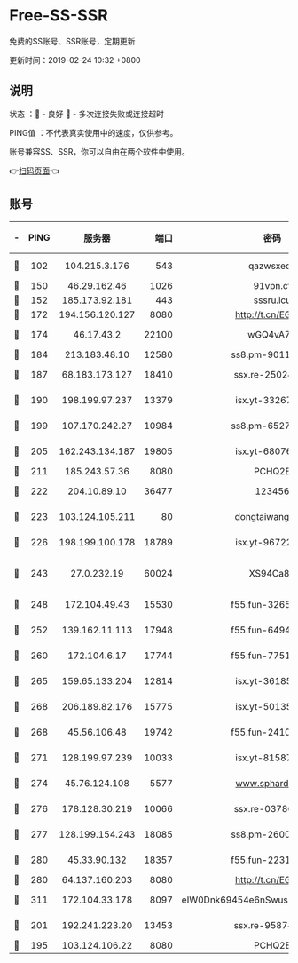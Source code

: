 # Free-SS-SSR

免费的SS账号、SSR账号，定期更新

更新时间：2019-02-24 10:32 +0800

## 说明

状态     ：🙂 - 良好 🙁 - 多次连接失败或连接超时

PING值   ：不代表真实使用中的速度，仅供参考。

账号兼容SS、SSR，你可以自由在两个软件中使用。

👉[扫码页面](https://liesauer.github.io/free-ss-ssr.github.io/)👈

## 账号

|-|PING|服务器|端口|密码|加密方式|区域|
|:----:|:----:|:-----:|-----:|:----:|:----:|:----:|
|🙂|102|104.215.3.176|543|qazwsxedc|aes-256-gcm|JP|
|🙂|150|46.29.162.46|1026|91vpn.cf|rc4-md5|RU|
|🙂|152|185.173.92.181|443|sssru.icu|rc4-md5|RU|
|🙂|172|194.156.120.127|8080|http://t.cn/EGJIyrl|rc4-md5|RU|
|🙂|174|46.17.43.2|22100|wGQ4vA7D|aes-256-gcm|RU|
|🙂|184|213.183.48.10|12580|ss8.pm-90110063|rc4-md5|RU|
|🙂|187|68.183.173.127|18410|ssx.re-25024639|aes-256-cfb|US|
|🙂|190|198.199.97.237|13379|isx.yt-33267652|aes-256-cfb|US|
|🙂|199|107.170.242.27|10984|ss8.pm-65278892|aes-256-cfb|US|
|🙂|205|162.243.134.187|19805|isx.yt-68076091|aes-256-cfb|US|
|🙂|211|185.243.57.36|8080|PCHQ2E|rc4-md5|US|
|🙂|222|204.10.89.10|36477|123456|aes-256-cfb|US|
|🙂|223|103.124.105.211|80|dongtaiwang.com|aes-256-cfb|US|
|🙂|226|198.199.100.178|18789|isx.yt-96722756|aes-256-cfb|US|
|🙂|243|27.0.232.19|60024|XS94Ca8K|xchacha20-ietf-poly1305|HK|
|🙂|248|172.104.49.43|15530|f55.fun-32654062|aes-256-cfb|SG|
|🙂|252|139.162.11.113|17948|f55.fun-64941452|aes-256-cfb|SG|
|🙂|260|172.104.6.17|17744|f55.fun-77515486|aes-256-cfb|US|
|🙂|265|159.65.133.204|12814|isx.yt-36185049|aes-256-cfb|SG|
|🙂|268|206.189.82.176|15775|isx.yt-50135152|aes-256-cfb|SG|
|🙂|268|45.56.106.48|19742|f55.fun-24105973|aes-256-cfb|US|
|🙂|271|128.199.97.239|10033|isx.yt-81587918|aes-256-cfb|SG|
|🙂|274|45.76.124.108|5577|www.sphard.com|aes-256-cfb|AU|
|🙂|276|178.128.30.219|10066|ssx.re-03786233|aes-256-cfb|SG|
|🙂|277|128.199.154.243|18085|ss8.pm-26006115|aes-256-cfb|SG|
|🙂|280|45.33.90.132|18357|f55.fun-22315113|aes-256-cfb|US|
|🙂|280|64.137.160.203|8080|http://t.cn/EGJIyrl|rc4-md5|CA|
|🙂|311|172.104.33.178|8097|eIW0Dnk69454e6nSwuspv9DmS201tQ0D|aes-256-cfb|SG|
|🙂|201|192.241.223.20|13453|ssx.re-95874126|aes-256-cfb|US|
|🙁|195|103.124.106.22|8080|PCHQ2E|rc4-md5|US|
